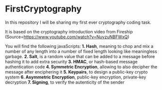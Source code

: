 # FirstCryptography

In this repository I will be sharing my first ever cryptography coding task.

It is based on the cryptography introduction video from Fireship
(Source=https://www.youtube.com/watch?v=NuyzuNBFWxQ)

You will find the following javaScripts: 
**1. Hash**, meaning to chop and mix a number of any length into a number of fixed length looking like meaningless garbage.
**2. Salt**, is a random value that can be added to a message before hashing it to add extra security
**3. HMAC**, or hash-based message authentication code
**4. Symmetric Encryption**, allowing to also decipher the message after enciphering it
**5. Keypairs**, to design a public-key crypto system
**6. Asymmetric Encryption**, public-key encryption, private-key decryption
**7. Signing**, to verify the autenticity of the sender
